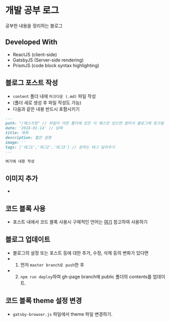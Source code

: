 # 개발 공부 로그
공부한 내용을 정리하는 블로그

## Developed With
- ReactJS (client-side)
- GatsbyJS (Server-side rendering)
- PrismJS (code block syntax highlighting)

## 블로그 포스트 작성
- `content` 폴더 내에 `마크다운 (.md)` 파일 작성
- (폴더 새로 생성 후 파일 작성도 가능)
-  다음과 같은 내용 반드시 포함시키기

```markdown
---
path: "/패스지정" // 파일이 어떤 폴더에 있든 이 패스만 있으면 알아서 블로그에 링크됨
date: '2018-01-14' // 날짜
title: 제목
description: 짧은 설명
image: ''
tags: ['태그1','태그2','태그3'] // 원하는 태그 달아주기
---

여기에 내용 작성

```
## 이미지 추가
- 

## 코드 블록 사용
- 포스트 내에서 코드 블록 사용시 구체적인 언어는 [여기](https://prismjs.com/#languages-list) 참고하여 사용하기

## 블로그 업데이트
- 블로그의 설정 또는 포스트 등에 대한 추가, 수정, 삭제 등의 변화가 있다면 
- 1. 먼저 `master branch로 push`한 후
- 2. `npm run deploy`하여 gh-page branch에 public 폴더의 contents를 업데이트.

## 코드 블록 theme 설정 변경
- `gatsby-browser.js` 파일에서 theme 파일 변경하기.
